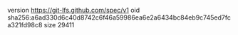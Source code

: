 version https://git-lfs.github.com/spec/v1
oid sha256:a6ad330d6c40d8742c6f46a59986ea6e2a6434bc84eb9c745ed7fca321fd98c8
size 29411
